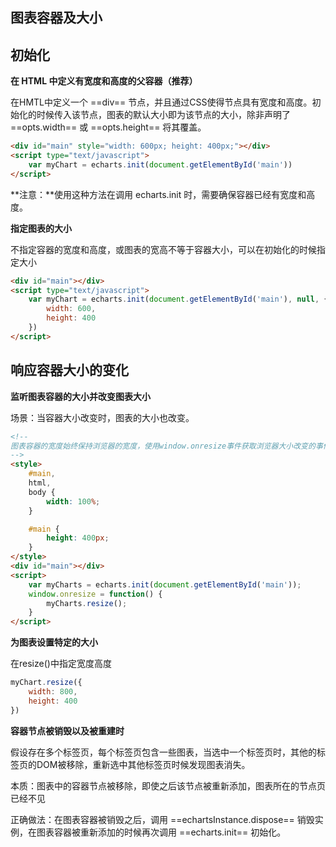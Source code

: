 ## 图表容器及大小

## 初始化

**在 HTML 中定义有宽度和高度的父容器（推荐）**

在HMTL中定义一个 ==div== 节点，并且通过CSS使得节点具有宽度和高度。初始化的时候传入该节点，图表的默认大小即为该节点的大小，除非声明了 ==opts.width== 或 ==opts.height== 将其覆盖。

```html
<div id="main" style="width: 600px; height: 400px;"></div>
<script type="text/javascript">
    var myChart = echarts.init(document.getElementById('main'))
</script>
```

**注意：**使用这种方法在调用 echarts.init 时，需要确保容器已经有宽度和高度。



**指定图表的大小**

不指定容器的宽度和高度，或图表的宽高不等于容器大小，可以在初始化的时候指定大小

```html
<div id="main"></div>
<script type="text/javascript">
    var myChart = echarts.init(document.getElementById('main'), null, {
        width: 600,
        height: 400
    })
</script>
```



## 响应容器大小的变化



**监听图表容器的大小并改变图表大小**

场景：当容器大小改变时，图表的大小也改变。

```html
<!-- 
图表容器的宽度始终保持浏览器的宽度，使用window.onresize事件获取浏览器大小改变的事件，然后调用echartsInstance.resize改变图表的大小
-->
<style>
    #main,
    html,
    body {
        width: 100%;
    }

    #main {
        height: 400px;
    }
</style>
<div id="main"></div>
<script>
    var myCharts = echarts.init(document.getElementById('main'));
    window.onresize = function() {
        myCharts.resize();
    }
</script>

```



**为图表设置特定的大小**

在resize()中指定宽度高度

```javascript
myChart.resize({
	width: 800,
	height: 400
})
```



**容器节点被销毁以及被重建时**

假设存在多个标签页，每个标签页包含一些图表，当选中一个标签页时，其他的标签页的DOM被移除，重新选中其他标签页时候发现图表消失。



本质：图表中的容器节点被移除，即使之后该节点被重新添加，图表所在的节点页已经不见

正确做法：在图表容器被销毁之后，调用 ==echartsInstance.dispose== 销毁实例，在图表容器被重新添加的时候再次调用 ==echarts.init== 初始化。



